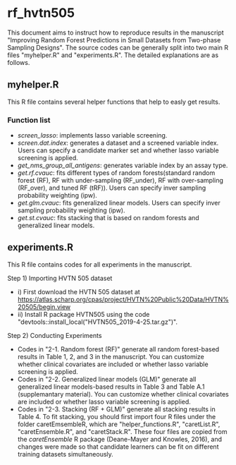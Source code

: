 # rf_hvtn505
This document aims to instruct how to reproduce results in the manuscript "Improving Random Forest Predictions in Small Datasets from Two-phase Sampling Designs". The source codes can be generally split into two main R files "myhelper.R" and "experiments.R". The detailed explanations are as follows.

## myhelper.R
This R file contains several helper functions that help to easly get results.

### Function list
- *screen_lasso*: implements lasso variable screening.
- *screen.dat.index*: generates a dataset and a screened variable index. Users can specify a candidate marker set and whether lasso variable screening is applied.
- *get_nms_group_all_antigens*: generates variable index by an assay type.
- *get.rf.cvauc*: fits different types of random forests(standard random forest (RF), RF with under-sampling (RF_under), RF with over-sampling (RF_over), and tuned RF (tRF)). Users can specify inver sampling probability weighting (ipw).
- *get.glm.cvauc*: fits generalized linear models. Users can specify inver sampling probability weighting (ipw).
- *get.st.cvauc*: fits stacking that is based on random forests and generalized linear models. 

## experiments.R
This R file contains codes for all experiments in the manuscript.

Step 1) Importing HVTN 505 dataset
- i) First download the HVTN 505 dataset at https://atlas.scharp.org/cpas/project/HVTN%20Public%20Data/HVTN%20505/begin.view
- ii) Install R package HVTN505 using the code "devtools::install_local("HVTN505_2019-4-25.tar.gz")".

Step 2) Conducting Experiments
- Codes in "2-1. Random forest (RF)" generate all random forest-based results in Table 1, 2, and 3 in the manuscript. You can customize whether clinical covariates are included or whether lasso variable screening is applied.
- Codes in "2-2. Generalized linear models (GLM)" generate all generalized linear models-based results in Table 3 and Table A.1 (supplemantary material). You can customize whether clinical covariates are included or whether lasso variable screening is applied.
- Codes in "2-3. Stacking (RF + GLM)" generate all stacking results in Table 4. To fit stacking, you should first import four R files under the folder caretEmsembleR, which are "helper_functions.R", "caretList.R", "caretEnsemble.R", and "caretStack.R". These four files are copied from the *caretEnsemble* R package (Deane-Mayer and Knowles, 2016), and changes were made so that candidate learners can be fit on different training datasets simultaneously.
